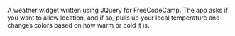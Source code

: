 A weather widget written using JQuery for FreeCodeCamp. The app asks if you want to allow location, and if so, pulls up your local temperature and changes colors based on how warm or cold it is.
